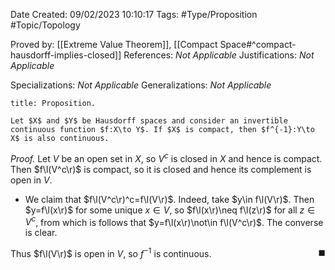 <div class="topSpace"></div>

Date Created: 09/02/2023 10:10:17
Tags: #Type/Proposition #Topic/Topology

Proved by: [[Extreme Value Theorem]], [[Compact Space#^compact-hausdorff-implies-closed]]
References: <i>Not Applicable</i>
Justifications: <i>Not Applicable</i>

Specializations: <i>Not Applicable</i>
Generalizations: <i>Not Applicable</i>

``` ad-Proposition
title: Proposition.

Let $X$ and $Y$ be Hausdorff spaces and consider an invertible continuous function $f:X\to Y$. If $X$ is compact, then $f^{-1}:Y\to X$ is also continuous.

```

<i>Proof.</i> Let $V$ be an open set in $X$, so $V^c$ is closed in $X$ and hence is compact. Then $f\l(V^c\r)$ is compact, so it is closed and hence its complement is open in $V$.
* We claim that $f\l(V^c\r)^c=f\l(V\r)$. Indeed, take $y\in f\l(V\r)$. Then $y=f\l(x\r)$ for some unique $x\in V$, so $f\l(x\r)\neq f\l(z\r)$ for all $z\in V^c$, from which is follows that $y=f\l(x\r)\not\in f\l(V^c\r)$. The converse is clear.

Thus $f\l(V\r)$ is open in $V$, so $f^{-1}$ is continuous.<span style="float:right;">$\blacksquare$</span>
